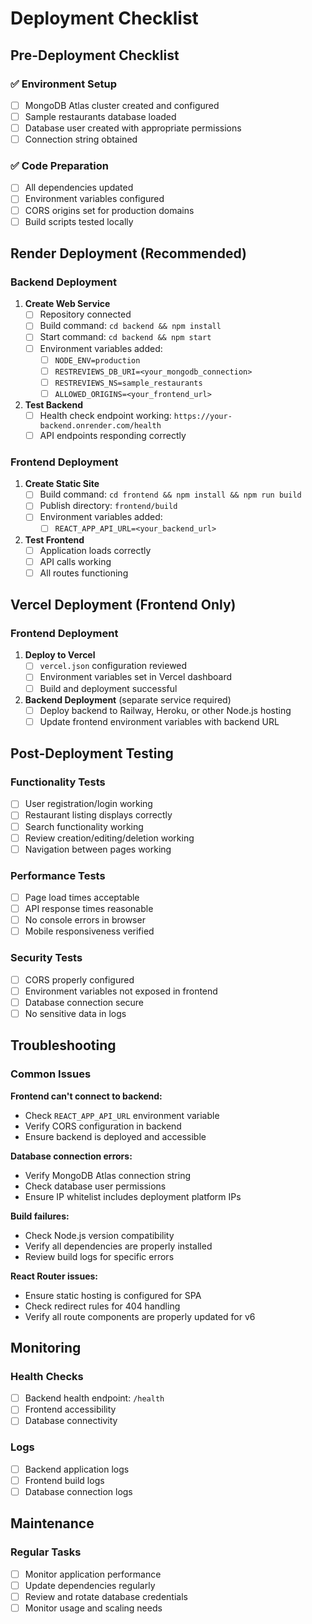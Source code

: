# Deployment Checklist

## Pre-Deployment Checklist

### ✅ Environment Setup
- [ ] MongoDB Atlas cluster created and configured
- [ ] Sample restaurants database loaded
- [ ] Database user created with appropriate permissions
- [ ] Connection string obtained

### ✅ Code Preparation
- [ ] All dependencies updated
- [ ] Environment variables configured
- [ ] CORS origins set for production domains
- [ ] Build scripts tested locally

## Render Deployment (Recommended)

### Backend Deployment
1. **Create Web Service**
   - [ ] Repository connected
   - [ ] Build command: `cd backend && npm install`
   - [ ] Start command: `cd backend && npm start`
   - [ ] Environment variables added:
     - [ ] `NODE_ENV=production`
     - [ ] `RESTREVIEWS_DB_URI=<your_mongodb_connection>`
     - [ ] `RESTREVIEWS_NS=sample_restaurants`
     - [ ] `ALLOWED_ORIGINS=<your_frontend_url>`

2. **Test Backend**
   - [ ] Health check endpoint working: `https://your-backend.onrender.com/health`
   - [ ] API endpoints responding correctly

### Frontend Deployment
1. **Create Static Site**
   - [ ] Build command: `cd frontend && npm install && npm run build`
   - [ ] Publish directory: `frontend/build`
   - [ ] Environment variables added:
     - [ ] `REACT_APP_API_URL=<your_backend_url>`

2. **Test Frontend**
   - [ ] Application loads correctly
   - [ ] API calls working
   - [ ] All routes functioning

## Vercel Deployment (Frontend Only)

### Frontend Deployment
1. **Deploy to Vercel**
   - [ ] `vercel.json` configuration reviewed
   - [ ] Environment variables set in Vercel dashboard
   - [ ] Build and deployment successful

2. **Backend Deployment** (separate service required)
   - [ ] Deploy backend to Railway, Heroku, or other Node.js hosting
   - [ ] Update frontend environment variables with backend URL

## Post-Deployment Testing

### Functionality Tests
- [ ] User registration/login working
- [ ] Restaurant listing displays correctly
- [ ] Search functionality working
- [ ] Review creation/editing/deletion working
- [ ] Navigation between pages working

### Performance Tests
- [ ] Page load times acceptable
- [ ] API response times reasonable
- [ ] No console errors in browser
- [ ] Mobile responsiveness verified

### Security Tests
- [ ] CORS properly configured
- [ ] Environment variables not exposed in frontend
- [ ] Database connection secure
- [ ] No sensitive data in logs

## Troubleshooting

### Common Issues

**Frontend can't connect to backend:**
- Check `REACT_APP_API_URL` environment variable
- Verify CORS configuration in backend
- Ensure backend is deployed and accessible

**Database connection errors:**
- Verify MongoDB Atlas connection string
- Check database user permissions
- Ensure IP whitelist includes deployment platform IPs

**Build failures:**
- Check Node.js version compatibility
- Verify all dependencies are properly installed
- Review build logs for specific errors

**React Router issues:**
- Ensure static hosting is configured for SPA
- Check redirect rules for 404 handling
- Verify all route components are properly updated for v6

## Monitoring

### Health Checks
- [ ] Backend health endpoint: `/health`
- [ ] Frontend accessibility
- [ ] Database connectivity

### Logs
- [ ] Backend application logs
- [ ] Frontend build logs
- [ ] Database connection logs

## Maintenance

### Regular Tasks
- [ ] Monitor application performance
- [ ] Update dependencies regularly
- [ ] Review and rotate database credentials
- [ ] Monitor usage and scaling needs
